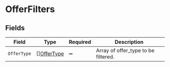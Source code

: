 # OfferFilters


## Fields

| Field                                           | Type                                            | Required                                        | Description                                     |
| ----------------------------------------------- | ----------------------------------------------- | ----------------------------------------------- | ----------------------------------------------- |
| `OfferType`                                     | [][OfferType](../../models/shared/offertype.md) | :heavy_minus_sign:                              | Array of offer_type to be filtered.             |